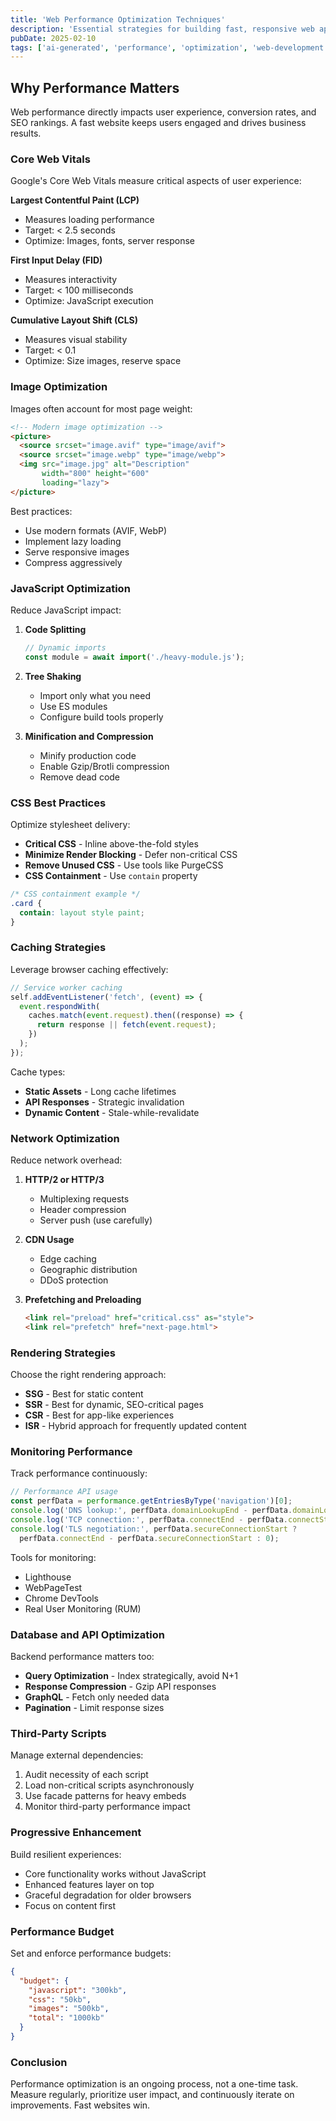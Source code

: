 ```yaml
---
title: 'Web Performance Optimization Techniques'
description: 'Essential strategies for building fast, responsive web applications that provide excellent user experiences.'
pubDate: 2025-02-10
tags: ['ai-generated', 'performance', 'optimization', 'web-development']
---
```


## Why Performance Matters

Web performance directly impacts user experience, conversion rates, and SEO rankings. A fast website keeps users engaged and drives business results.

### Core Web Vitals

Google's Core Web Vitals measure critical aspects of user experience:

**Largest Contentful Paint (LCP)**
- Measures loading performance
- Target: < 2.5 seconds
- Optimize: Images, fonts, server response

**First Input Delay (FID)**
- Measures interactivity
- Target: < 100 milliseconds
- Optimize: JavaScript execution

**Cumulative Layout Shift (CLS)**
- Measures visual stability
- Target: < 0.1
- Optimize: Size images, reserve space

### Image Optimization

Images often account for most page weight:

```html
<!-- Modern image optimization -->
<picture>
  <source srcset="image.avif" type="image/avif">
  <source srcset="image.webp" type="image/webp">
  <img src="image.jpg" alt="Description"
       width="800" height="600"
       loading="lazy">
</picture>
```

Best practices:
- Use modern formats (AVIF, WebP)
- Implement lazy loading
- Serve responsive images
- Compress aggressively

### JavaScript Optimization

Reduce JavaScript impact:

1. **Code Splitting**
   ```javascript
   // Dynamic imports
   const module = await import('./heavy-module.js');
   ```

2. **Tree Shaking**
   - Import only what you need
   - Use ES modules
   - Configure build tools properly

3. **Minification and Compression**
   - Minify production code
   - Enable Gzip/Brotli compression
   - Remove dead code

### CSS Best Practices

Optimize stylesheet delivery:

- **Critical CSS** - Inline above-the-fold styles
- **Minimize Render Blocking** - Defer non-critical CSS
- **Remove Unused CSS** - Use tools like PurgeCSS
- **CSS Containment** - Use `contain` property

```css
/* CSS containment example */
.card {
  contain: layout style paint;
}
```

### Caching Strategies

Leverage browser caching effectively:

```javascript
// Service worker caching
self.addEventListener('fetch', (event) => {
  event.respondWith(
    caches.match(event.request).then((response) => {
      return response || fetch(event.request);
    })
  );
});
```

Cache types:
- **Static Assets** - Long cache lifetimes
- **API Responses** - Strategic invalidation
- **Dynamic Content** - Stale-while-revalidate

### Network Optimization

Reduce network overhead:

1. **HTTP/2 or HTTP/3**
   - Multiplexing requests
   - Header compression
   - Server push (use carefully)

2. **CDN Usage**
   - Edge caching
   - Geographic distribution
   - DDoS protection

3. **Prefetching and Preloading**
   ```html
   <link rel="preload" href="critical.css" as="style">
   <link rel="prefetch" href="next-page.html">
   ```

### Rendering Strategies

Choose the right rendering approach:

- **SSG** - Best for static content
- **SSR** - Best for dynamic, SEO-critical pages
- **CSR** - Best for app-like experiences
- **ISR** - Hybrid approach for frequently updated content

### Monitoring Performance

Track performance continuously:

```javascript
// Performance API usage
const perfData = performance.getEntriesByType('navigation')[0];
console.log('DNS lookup:', perfData.domainLookupEnd - perfData.domainLookupStart);
console.log('TCP connection:', perfData.connectEnd - perfData.connectStart);
console.log('TLS negotiation:', perfData.secureConnectionStart ?
  perfData.connectEnd - perfData.secureConnectionStart : 0);
```

Tools for monitoring:
- Lighthouse
- WebPageTest
- Chrome DevTools
- Real User Monitoring (RUM)

### Database and API Optimization

Backend performance matters too:

- **Query Optimization** - Index strategically, avoid N+1
- **Response Compression** - Gzip API responses
- **GraphQL** - Fetch only needed data
- **Pagination** - Limit response sizes

### Third-Party Scripts

Manage external dependencies:

1. Audit necessity of each script
2. Load non-critical scripts asynchronously
3. Use facade patterns for heavy embeds
4. Monitor third-party performance impact

### Progressive Enhancement

Build resilient experiences:

- Core functionality works without JavaScript
- Enhanced features layer on top
- Graceful degradation for older browsers
- Focus on content first

### Performance Budget

Set and enforce performance budgets:

```json
{
  "budget": {
    "javascript": "300kb",
    "css": "50kb",
    "images": "500kb",
    "total": "1000kb"
  }
}
```

### Conclusion

Performance optimization is an ongoing process, not a one-time task. Measure regularly, prioritize user impact, and continuously iterate on improvements. Fast websites win.
